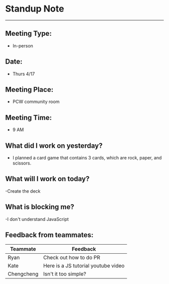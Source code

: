 # Standup Note
___
## Meeting Type:

- In-person
## Date:

- Thurs 4/17
## Meeting Place:

- PCW community room
## Meeting Time:

- 9 AM
## What did I work on yesterday?

- I planned a card game that contains 3 cards, which are rock, paper, and scissors.
## What will I work on today?

-Create the deck
## What is blocking me?

-I don't understand JavaScript
## Feedback from teammates:
| Teammate       | Feedback                         |
| -------------- | -------------------------------- |
| Ryan               |  Check out how to do PR                                |
|     Kate           |    Here is a JS tutorial youtube video                              |
|   Chengcheng       |    Isn't it too simple?                   |


